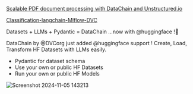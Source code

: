[Scalable PDF document processing with DataChain and Unstructured.io](https://medium.com/dvc-data-version-control/scalable-pdf-documents-processing-with-datachain-and-unstructured-io-a2952b59dadf)

[Classification-langchain-Mlflow-DVC](https://dagshub.com/fosetorico/Chest_Cancer_Classification_MLflow_DVC)

Datasets + LLMs + Pydantic = DataChain
...now with 
@huggingface
 !💛

DataChain by 
@DVCorg
 just added 
@huggingface
 support ! Create, Load, Transform HF Datasets with LLMs easily.

- Pydantic for dataset schema
- Use your own or public HF Datasets
- Run your own or public HF Models


![Screenshot 2024-11-05 143213](https://github.com/user-attachments/assets/e6afc577-6aa6-4fe8-8f8c-219401afa00c)
